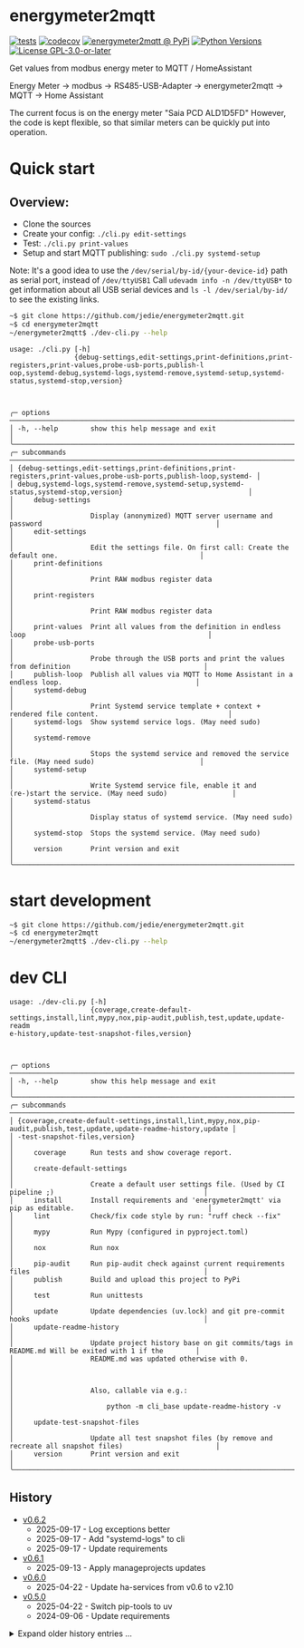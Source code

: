 # energymeter2mqtt

[![tests](https://github.com/jedie/energymeter2mqtt/actions/workflows/tests.yml/badge.svg?branch=main)](https://github.com/jedie/energymeter2mqtt/actions/workflows/tests.yml)
[![codecov](https://codecov.io/github/jedie/energymeter2mqtt/branch/main/graph/badge.svg)](https://app.codecov.io/github/jedie/energymeter2mqtt)
[![energymeter2mqtt @ PyPi](https://img.shields.io/pypi/v/energymeter2mqtt?label=energymeter2mqtt%20%40%20PyPi)](https://pypi.org/project/energymeter2mqtt/)
[![Python Versions](https://img.shields.io/pypi/pyversions/energymeter2mqtt)](https://github.com/jedie/energymeter2mqtt/blob/main/pyproject.toml)
[![License GPL-3.0-or-later](https://img.shields.io/pypi/l/energymeter2mqtt)](https://github.com/jedie/energymeter2mqtt/blob/main/LICENSE)

Get values from modbus energy meter to MQTT / HomeAssistant

Energy Meter -> modbus -> RS485-USB-Adapter -> energymeter2mqtt -> MQTT -> Home Assistant

The current focus is on the energy meter "Saia PCD ALD1D5FD"
However, the code is kept flexible, so that similar meters can be quickly put into operation.

# Quick start

## Overview:

* Clone the sources
* Create your config: `./cli.py edit-settings`
* Test: `./cli.py print-values`
* Setup and start MQTT publishing: `sudo ./cli.py systemd-setup`

Note: It's a good idea to use the `/dev/serial/by-id/{your-device-id}` path as serial port, instead of `/dev/ttyUSB1`
Call `udevadm info -n /dev/ttyUSB*` to get information about all USB serial devices and `ls -l /dev/serial/by-id/` to see the existing links.


```bash
~$ git clone https://github.com/jedie/energymeter2mqtt.git
~$ cd energymeter2mqtt
~/energymeter2mqtt$ ./dev-cli.py --help
```


[comment]: <> (✂✂✂ auto generated main help start ✂✂✂)
```
usage: ./cli.py [-h]
                {debug-settings,edit-settings,print-definitions,print-registers,print-values,probe-usb-ports,publish-l
oop,systemd-debug,systemd-logs,systemd-remove,systemd-setup,systemd-status,systemd-stop,version}



╭─ options ──────────────────────────────────────────────────────────────────────────────────────────────────────────╮
│ -h, --help        show this help message and exit                                                                  │
╰────────────────────────────────────────────────────────────────────────────────────────────────────────────────────╯
╭─ subcommands ──────────────────────────────────────────────────────────────────────────────────────────────────────╮
│ {debug-settings,edit-settings,print-definitions,print-registers,print-values,probe-usb-ports,publish-loop,systemd- │
│ debug,systemd-logs,systemd-remove,systemd-setup,systemd-status,systemd-stop,version}                               │
│     debug-settings                                                                                                 │
│                   Display (anonymized) MQTT server username and password                                           │
│     edit-settings                                                                                                  │
│                   Edit the settings file. On first call: Create the default one.                                   │
│     print-definitions                                                                                              │
│                   Print RAW modbus register data                                                                   │
│     print-registers                                                                                                │
│                   Print RAW modbus register data                                                                   │
│     print-values  Print all values from the definition in endless loop                                             │
│     probe-usb-ports                                                                                                │
│                   Probe through the USB ports and print the values from definition                                 │
│     publish-loop  Publish all values via MQTT to Home Assistant in a endless loop.                                 │
│     systemd-debug                                                                                                  │
│                   Print Systemd service template + context + rendered file content.                                │
│     systemd-logs  Show systemd service logs. (May need sudo)                                                       │
│     systemd-remove                                                                                                 │
│                   Stops the systemd service and removed the service file. (May need sudo)                          │
│     systemd-setup                                                                                                  │
│                   Write Systemd service file, enable it and (re-)start the service. (May need sudo)                │
│     systemd-status                                                                                                 │
│                   Display status of systemd service. (May need sudo)                                               │
│     systemd-stop  Stops the systemd service. (May need sudo)                                                       │
│     version       Print version and exit                                                                           │
╰────────────────────────────────────────────────────────────────────────────────────────────────────────────────────╯
```
[comment]: <> (✂✂✂ auto generated main help end ✂✂✂)




# start development

```bash
~$ git clone https://github.com/jedie/energymeter2mqtt.git
~$ cd energymeter2mqtt
~/energymeter2mqtt$ ./dev-cli.py --help
```


# dev CLI

[comment]: <> (✂✂✂ auto generated dev help start ✂✂✂)
```
usage: ./dev-cli.py [-h]
                    {coverage,create-default-settings,install,lint,mypy,nox,pip-audit,publish,test,update,update-readm
e-history,update-test-snapshot-files,version}



╭─ options ──────────────────────────────────────────────────────────────────────────────────────────────────────────╮
│ -h, --help        show this help message and exit                                                                  │
╰────────────────────────────────────────────────────────────────────────────────────────────────────────────────────╯
╭─ subcommands ──────────────────────────────────────────────────────────────────────────────────────────────────────╮
│ {coverage,create-default-settings,install,lint,mypy,nox,pip-audit,publish,test,update,update-readme-history,update │
│ -test-snapshot-files,version}                                                                                      │
│     coverage      Run tests and show coverage report.                                                              │
│     create-default-settings                                                                                        │
│                   Create a default user settings file. (Used by CI pipeline ;)                                     │
│     install       Install requirements and 'energymeter2mqtt' via pip as editable.                                 │
│     lint          Check/fix code style by run: "ruff check --fix"                                                  │
│     mypy          Run Mypy (configured in pyproject.toml)                                                          │
│     nox           Run nox                                                                                          │
│     pip-audit     Run pip-audit check against current requirements files                                           │
│     publish       Build and upload this project to PyPi                                                            │
│     test          Run unittests                                                                                    │
│     update        Update dependencies (uv.lock) and git pre-commit hooks                                           │
│     update-readme-history                                                                                          │
│                   Update project history base on git commits/tags in README.md Will be exited with 1 if the        │
│                   README.md was updated otherwise with 0.                                                          │
│                                                                                                                    │
│                   Also, callable via e.g.:                                                                         │
│                       python -m cli_base update-readme-history -v                                                  │
│     update-test-snapshot-files                                                                                     │
│                   Update all test snapshot files (by remove and recreate all snapshot files)                       │
│     version       Print version and exit                                                                           │
╰────────────────────────────────────────────────────────────────────────────────────────────────────────────────────╯
```
[comment]: <> (✂✂✂ auto generated dev help end ✂✂✂)


## History

[comment]: <> (✂✂✂ auto generated history start ✂✂✂)

* [v0.6.2](https://github.com/jedie/energymeter2mqtt/compare/v0.6.1...v0.6.2)
  * 2025-09-17 - Log exceptions better
  * 2025-09-17 - Add "systemd-logs" to cli
  * 2025-09-17 - Update requirements
* [v0.6.1](https://github.com/jedie/energymeter2mqtt/compare/v0.6.0...v0.6.1)
  * 2025-09-13 - Apply manageprojects updates
* [v0.6.0](https://github.com/jedie/energymeter2mqtt/compare/v0.5.0...v0.6.0)
  * 2025-04-22 - Update ha-services from v0.6 to v2.10
* [v0.5.0](https://github.com/jedie/energymeter2mqtt/compare/v0.4.0...v0.5.0)
  * 2025-04-22 - Switch pip-tools to uv
  * 2024-09-06 - Update requirements

<details><summary>Expand older history entries ...</summary>

* [v0.4.0](https://github.com/jedie/energymeter2mqtt/compare/v0.3.0...v0.4.0)
  * 2024-09-04 - "retry_on_empty" -> "retries"
  * 2024-09-04 - update project via manageprojects
* [v0.3.0](https://github.com/jedie/energymeter2mqtt/compare/v0.2.0...v0.3.0)
  * 2024-07-12 - bugfix packaging
  * 2024-07-12 - Bugfix wrong path loading definitions
  * 2024-07-12 - Update requirements adn split CLI code
  * 2024-02-22 - Update requirements
  * 2024-01-01 - Update README.md
* [v0.2.0](https://github.com/jedie/energymeter2mqtt/compare/v0.1.2...v0.2.0)
  * 2023-08-29 - NEW command "probe-usb-ports"
  * 2023-08-29 - update requirements
  * 2023-08-29 - Remove nonsens doc string
* [v0.1.2](https://github.com/jedie/energymeter2mqtt/compare/v0.1.1...v0.1.2)
  * 2023-08-10 - adjust scale factor for double registers
  * 2023-06-27 - fix: adjust scale factor for double registers
* [v0.1.1](https://github.com/jedie/energymeter2mqtt/compare/v0.1.0...v0.1.1)
  * 2023-08-10 - Use https://github.com/jedie/cli-base-utilities
  * 2023-08-04 - Update requirements
* [v0.1.0](https://github.com/jedie/energymeter2mqtt/compare/3db8d32...v0.1.0)
  * 2023-05-21 - fix README example
  * 2023-05-21 - README
  * 2023-05-21 - Bugfix unit of "Power Factor (cos phi)"
  * 2023-05-21 - Bugfix systemd config
  * 2023-05-21 - Add logging to get_ha_values()
  * 2023-05-21 - fix wait
  * 2023-05-21 - Bugfix endless loop prints
  * 2023-05-21 - Bugfix voltage scale
  * 2023-05-21 - Publish all values via MQTT to Home Assistant in a endless loop.
  * 2023-05-21 - Fix CI
  * 2023-05-21 - More info in README
  * 2023-05-21 - Split commands
  * 2023-05-21 - Split CLI and use toml settings for energy meter modbus info
  * 2023-05-21 - Working "serial-test" with Saia PCD ALD1D5FD
  * 2023-04-28 - WIP: Test Serial connection
  * 2023-04-30 - Update README.md
  * 2023-04-28 - first commit

</details>


[comment]: <> (✂✂✂ auto generated history end ✂✂✂)
